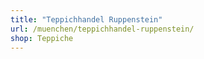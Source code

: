 ```yaml
---
title: "Teppichhandel Ruppenstein"
url: /muenchen/teppichhandel-ruppenstein/
shop: Teppiche
---
```

